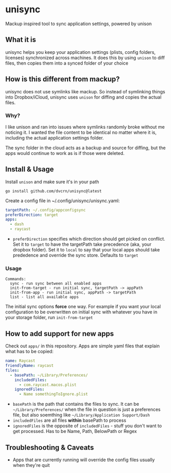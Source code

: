 # unisync

Mackup inspired tool to sync application settings, powered by unison

## What it is

unisync helps you keep your application settings (plists, config folders, licenses) synchronized across machines. It does this by using `unison` to diff files, then copies them into a synced folder of your choice

## How is this different from mackup?

unisync does not use symlinks like mackup. So instead of symlinking things into Dropbox/iCloud, unisync uses `unison` for diffing and copies the actual files.

### Why?

I like unison and ran into issues where symlinks randomly broke without me noticing it. I wanted the file content to be identical no matter where it is, including the actual application settings folder.

The sync folder in the cloud acts as a backup and source for diffing, but the apps would continue to work as is if those were deleted.

## Install & Usage

Install `unison` and make sure it's in your path

```
go install github.com/dvcrn/unisync@latest
```

Create a config file in ~/.config/unisync/unisync.yaml:

```yaml
targetPath: ~/.config/appconfigsync
preferDirection: target
apps:
  - dash
  - raycast
```

- `preferDirection` specifies which direction should get picked on conflict. Set it to `target` to have the targetPath take precedence (aka, your dropbox folder). Set it to `local` to say that your local apps should take prededence and override the sync store. Defaults to `target`

### Usage

```
Commands:
  sync - run sync between all enabled apps
  init-from-target - run initial sync, targetPath -> appPath
  init-from-app - run initial sync, appPath -> targetPath
  list - list all available apps
```

The initial sync options **force** one way. For example if you want your local configuration to be overwritten on initial sync with whatever you have in your storage folder, run `init-from-target`

## How to add support for new apps

Check out `apps/` in this repository. Apps are simple yaml files that explain what has to be copied:

```yaml
name: Raycast
friendlyName: raycast
files:
  - basePath: ~/Library/Preferences/
    includedFiles:
      - com.raycast.macos.plist
    ignoredFiles:
      - Name somethingToIgnore.plist
```

- `basePath` is the path that contains the files to sync. It can be `~/Library/Preferences/` when the file in question is just a preferences file, but also soemthing like `~/Library/Application Support/Dash`
- `includedFiles` are all files **within** basePath to process
- `ignoredFiles` is the opposite of `includedFiles` - stuff you don't want to get processed. Has to be Name, Path, BelowPath or Regex

## Troubleshooting & Caveats

- Apps that are currently running will override the config files usually when they're quit
